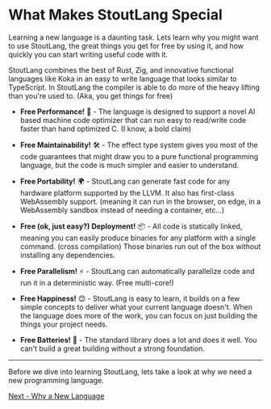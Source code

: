 # What Makes StoutLang Special

Learning a new language is a daunting task. Lets learn why you might want to use StoutLang, the great things you get for free by using it, and how quickly you can start writing useful code with it.

StoutLang combines the best of Rust, Zig, and innovative functional languages like Koka in an easy to write language that looks similar to TypeScript. In StoutLang the compiler is able to do more of the heavy lifting than you're used to. (Aka, you get things for free)

- **Free Performance!** 🚀 - The language is designed to support a novel AI based machine code optimizer that can run easy to read/write code faster than hand optimized C. (I know, a bold claim)

- **Free Maintainability!** 🛠️ - The effect type system gives you most of the code guarantees that might draw you to a pure functional programming language, but the code is much simpler and easier to understand.

- **Free Portability!** 🌍 - StoutLang can generate fast code for any hardware platform supported by the LLVM. It also has first-class WebAssembly support. (meaning it can run in the browser, on edge, in a WebAssembly sandbox instead of needing a container, etc...)

- **Free (ok, just easy?) Deployment!** 📦 - All code is statically linked, meaning you can easily produce binaries for any platform with a single command. (cross compilation) Those binaries run out of the box without installing any dependencies.

- **Free Parallelism!** ⚡ - StoutLang can automatically parallelize code and run it in a deterministic way. (Free multi-core!)

- **Free Happiness!** 😊 - StoutLang is easy to learn, it builds on a few simple concepts to deliver what your current language doesn't. When the language does more of the work, you can focus on just building the things your project needs.

- **Free Batteries!** 🔋 - The standard library does a lot and does it well. You can't build a great building without a strong foundation.


---

Before we dive into learning StoutLang, lets take a look at why we need a new programming language.

[Next - Why a New Language](why_a_new_language.md)
